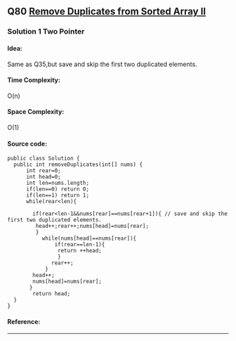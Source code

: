 ## Q80 [Remove Duplicates from Sorted Array II ](https://leetcode.com/problems/remove-duplicates-from-sorted-array-ii/) 

### Solution 1 Two Pointer
#### Idea:  
Same as Q35,but save and skip the first two duplicated elements.
#### Time Complexity:
O(n)
#### Space Complexity:
O(1)
#### Source code:
```
public class Solution {
  public int removeDuplicates(int[] nums) { 
	  int rear=0;
	  int head=0;
	  int len=nums.length;
	  if(len==0) return 0;
	  if(len==1) return 1;
	  while(rear<len){
	  
	    if(rear<len-1&&nums[rear]==nums[rear+1]){ // save and skip the first two duplicated elements.
	     head++;rear++;nums[head]=nums[rear];
	     }
		   while(nums[head]==nums[rear]){
			   if(rear==len-1){
			    return ++head;
			    } 
			  rear++;
		    }
	    head++;
        nums[head]=nums[rear];       
	   }
	    return head;
  }
}
```
#### Reference:

---

